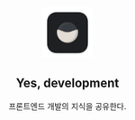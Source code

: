 <p align="center">
	<img alt="Rice Bowl" src="public/images/icon-512.png" width="90">
	<h2 align="center">Yes, development</h2>
</p>

<p align="center">프론트엔드 개발의 지식을 공유한다.</p>

